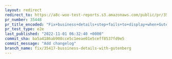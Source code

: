```yaml
---
layout: redirect
redirect_to: https://a8c-woo-test-reports.s3.amazonaws.com/public/pr/35448/e2e/index.html
pr_number: 35448
pr_title_encoded: "Fix+business+details+step+fails+to+display+when+Gutenberg+plugin+is+active"
pr_test_type: e2e
last_published: "2022-11-01 06:32:40 +0000"
commit_sha: ba5a4186ab908cce5c1eeae01e5ceff8537fd9e5
commit_message: "Add changelog"
branch_name: fix/35417-bussiness-details-with-gutenberg
---
```

